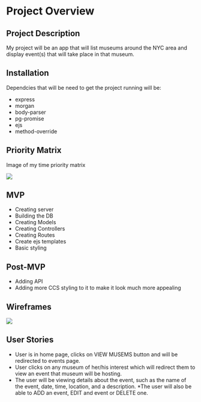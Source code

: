 # Project Overview

## Project Description

My project will be an app that will list museums around the NYC area and display
event(s) that will take place in that museum. 

## Installation

Dependcies that will be need to get the project running will be:

* express
* morgan
* body-parser
* pg-promise
* ejs
* method-override

## Priority Matrix 

Image of my time priority matrix

![](wdi-project2/assets/p_images/timePriorityMatrix.jpg)

## MVP 

* Creating server 
* Building the DB 
* Creating Models 
* Creating Controllers
* Creating Routes
* Create ejs templates
* Basic styling

## Post-MVP

* Adding API
* Adding more CCS styling to it to make it look much more appealing 

## Wireframes

![](wdi-project2/assets/p_images/wireframe.jpg)

## User Stories 

* User is in home page, clicks on VIEW MUSEMS button and will be redirected to events page.
* User clicks on any museum of her/his interest which will redirect them to view an event that museum will be hosting.
* The user will be viewing details about the event, such as the name of the event, date, time, location, and a description.
*The user will also be able to ADD an event, EDIT and event or DELETE one. 
